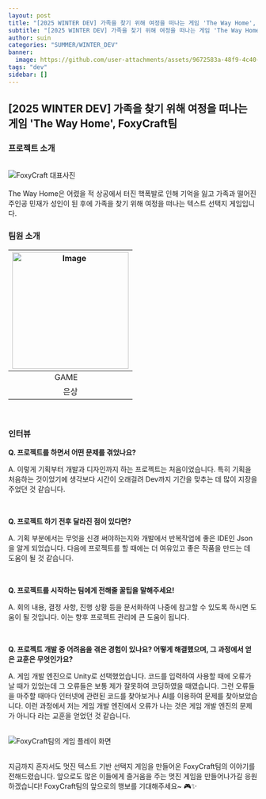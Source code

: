 ```yaml
---
layout: post
title: "[2025 WINTER DEV] 가족을 찾기 위해 여정을 떠나는 게임 'The Way Home', FoxyCraft팀"
subtitle: "[2025 WINTER DEV] 가족을 찾기 위해 여정을 떠나는 게임 'The Way Home', FoxyCraft팀"
author: suin
categories: "SUMMER/WINTER_DEV"
banner:
  image: https://github.com/user-attachments/assets/9672583a-48f9-4c40-944b-4d6a8ff3a194
tags: "dev"
sidebar: []
---
```


## [2025 WINTER DEV] 가족을 찾기 위해 여정을 떠나는 게임 'The Way Home', FoxyCraft팀

### 프로젝트 소개

<br/>
<img src="https://github.com/user-attachments/assets/9672583a-48f9-4c40-944b-4d6a8ff3a194" alt="FoxyCraft 대표사진" />
<br/><br/>
The Way Home은 어렸을 적 상공에서 터진 핵폭발로 인해 기억을 잃고 가족과 떨어진 주인공 민재가 성인이 된 후에 가족을 찾기 위해 여정을 떠나는 텍스트 선택지 게임입니다.

### 팀원 소개

| <img width="235" alt="Image" src="https://github.com/user-attachments/assets/ca23e101-e56e-4c81-b891-cac5423f0e41" />
| :-----------------------------------------------------------------------------------------------------------------------: |
| GAME &nbsp;&nbsp;&nbsp;
은상 |

<br/>

### 인터뷰

**Q. 프로젝트를 하면서 어떤 문제를 겪었나요?**

A. 이렇게 기획부터 개발과 디자인까지 하는 프로젝트는 처음이었습니다. 특히 기획을 처음하는 것이었기에 생각보다 시간이 오래걸려 Dev까지 기간을 맞추는 데 많이 지장을 주었던 것 같습니다.

<br/>

**Q. 프로젝트 하기 전후 달라진 점이 있다면?**

A. 기획 부분에서는 무엇을 신경 써야하는지와 개발에서 반복작업에 좋은 IDE인 Json을 알게 되었습니다. 다음에 프로젝트를 할 때에는 더 여유있고 좋은 작품을 만드는 데 도움이 될 것 같습니다.

<br/>

**Q. 프로젝트를 시작하는 팀에게 전해줄 꿀팁을 말해주세요!**

A. 회의 내용, 결정 사항, 진행 상황 등을 문서화하여 나중에 참고할 수 있도록 하시면 도움이 될 것입니다. 이는 향후 프로젝트 관리에 큰 도움이 됩니다.

<br/>

**Q. 프로젝트 개발 중 어려움을 겪은 경험이 있나요? 어떻게 해결했으며, 그 과정에서 얻은 교훈은 무엇인가요?**

A. 게임 개발 엔진으로 Unity로 선택했었습니다. 코드를 입력하여 사용할 때에 오류가 날 때가 있었는데 그 오류들은 보통 제가 잘못하여 코딩하였을 때였습니다. 그런 오류들을 마주할 때마다 인터넷에 관련된 코드를 찾아보거나 AI를 이용하여 문제를 찾아보았습니다. 이런 과정에서 저는 게임 개발 엔진에서 오류가 나는 것은 게임 개발 엔진의 문제가 아니다 라는 교훈을 얻었던 것 같습니다.

<br/>

<img src = "https://github.com/user-attachments/assets/707134cd-633c-4420-81ef-0f300b1be424" alt = "FoxyCraft팀의 게임 플레이 화면">

<br/>
<br/>

지금까지 혼자서도 멋진 텍스트 기반 선택지 게임을 만들어온 FoxyCraft팀의 이야기를 전해드렸습니다. 앞으로도 많은 이들에게 즐거움을 주는 멋진 게임을 만들어나가길 응원하겠습니다! FoxyCraft팀의 앞으로의 행보를 기대해주세요~ 🎮✨
